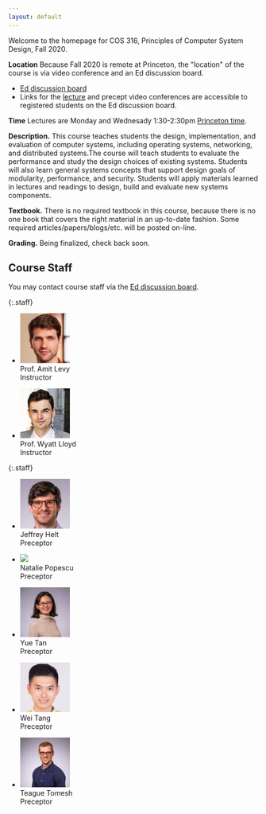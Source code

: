```yaml
---
layout: default
---
```


Welcome to the homepage for COS 316, Principles of Computer System
Design, Fall 2020.

**Location** Because Fall 2020 is remote at Princeton, the "location" of the course is via
video conference and an Ed discussion board.

  * [Ed discussion board]
  * Links for the
    [lecture](https://us.edstem.org/courses/2353/discussion/113925) and precept
    video conferences are accessible to
    registered students on the Ed discussion board.

**Time** Lectures are Monday and Wednesady 1:30-2:30pm [Princeton
time](https://www.timeanddate.com/worldclock/converter.html?iso=20200831T173000&p1=179&p2=234&p3=104&p4=33&p5=136&p6=268&p7=44).

**Description.** This course teaches students the design,
implementation, and evaluation of computer systems, including operating
systems, networking, and distributed systems.The course will teach
students to evaluate the performance and study the design choices of
existing systems. Students will also learn general systems concepts that
support design goals of modularity, performance, and security. Students
will apply materials learned in lectures and readings to design, build
and evaluate new systems components.

**Textbook.** There is no required textbook in this course, because
there is no one book that covers the right material in an up-to-date
fashion. Some required articles/papers/blogs/etc. will be posted
on-line.

**Grading.**
Being finalized, check back soon.

## Course Staff

You may contact course staff via the [Ed discussion board].

{:.staff}
* ![](/images/staff/amit-levy.jpg)\
Prof. Amit Levy\
Instructor

* ![](/images/staff/wyatt-lloyd.jpg)\
Prof. Wyatt Lloyd\
Instructor

{:.staff}
* ![](/images/staff/jeffrey-helt.jpg)\
Jeffrey Helt\
Preceptor

* ![](/images/staff/natalie-popescu.png)\
Natalie Popescu\
Preceptor

* ![](/images/staff/yue-tan.jpg)\
Yue Tan\
Preceptor

* ![](/images/staff/wei-tang.png)\
Wei Tang\
Preceptor

* ![](/images/staff/teague-tomesh.jpg)\
Teague Tomesh\
Preceptor

[Ed discussion board]: https://us.edstem.org/courses/2353/discussion/
